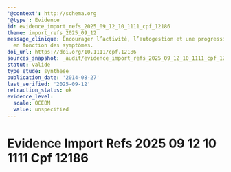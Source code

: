 ```yaml
---
'@context': http://schema.org
'@type': Evidence
id: evidence_import_refs_2025_09_12_10_1111_cpf_12186
theme: import_refs_2025_09_12
message_clinique: Encourager l’activité, l’autogestion et une progression graduée
  en fonction des symptômes.
doi_url: https://doi.org/10.1111/cpf.12186
sources_snapshot: _audit/evidence_import_refs_2025_09_12_10_1111_cpf_12186.json
statut: valide
type_etude: synthese
publication_date: '2014-08-27'
last_verified: '2025-09-12'
retraction_status: ok
evidence_level:
  scale: OCEBM
  value: unspecified
---
```

# Evidence Import Refs 2025 09 12 10 1111 Cpf 12186

